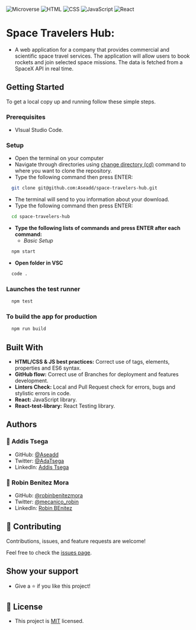 ![Microverse](https://img.shields.io/badge/Microverse-blueviolet) ![HTML](https://img.shields.io/badge/-HTML-orange) ![CSS](https://img.shields.io/badge/-CSS-blue) ![JavaScript](https://img.shields.io/badge/-JavaScript-yellow) ![React](https://img.shields.io/badge/-react-green)

# Space Travelers Hub:

- A web application for a company that provides commercial and scientific space travel services. The application will allow users to book rockets and join selected space missions. The data is fetched from a SpaceX API in real time.

## Getting Started

To get a local copy up and running follow these simple steps.

### Prerequisites

- VIsual Studio Code.

### Setup

- Open the terminal on your computer
- Navigate through directories using [change directory (cd)](https://www.howtogeek.com/659411/how-to-change-directories-in-command-prompt-on-windows-10) command to where you want to clone the repository.
- Type the following command then press ENTER:

```sh
  git clone git@github.com:Aseadd/space-travelers-hub.git
```

- The terminal will send to you information about your download.
- Type the following command then press ENTER:

```sh
  cd space-travelers-hub
```

- **Type the following lists of commands and press ENTER after each command:**
  - _Basic Setup_

```sh
  npm start
```

- **Open folder in VSC**

```sh
  code .
```

### Launches the test runner

```sh
  npm test
```

### To build the app for production

```sh
  npm run build
```

## Built With

- **HTML/CSS & JS best practices:** Correct use of tags, elements, properties and ES6 syntax.
- **GitHub flow:** Correct use of Branches for deployment and features development.
- **Linters Check:** Local and Pull Request check for errors, bugs and stylistic errors in code.
- **React:** JavaScript library.
- **React-test-library:** React Testing library.

## Authors

### 👤 Addis Tsega

- GitHub: [@Aseadd](https://github.com/Aseadd)
- Twitter: [@AdaTsega](https://twitter.com/AdaTsega)
- LinkedIn: [Addis Tsega](https://www.linkedin.com/in/addis-tsega-422789195/)

### 👤 Robin Benitez Mora

- GitHub: [@robinbenitezmora](https://github.com/robinbenitezmora)
- Twitter: [@mecanico_robin](https://twitter.com/mecanico_robin)
- LinkedIn: [Robin BEnitez](https://www.linkedin.com/in/robin-benitez-mora-manizales)

## 🤝 Contributing

Contributions, issues, and feature requests are welcome!

Feel free to check the [issues page](https://github.com/Aseadd/space-travelers-hub/issues).

## Show your support

- Give a ⭐️ if you like this project!

## 📝 License

- This project is [MIT](./LICENSE) licensed.
